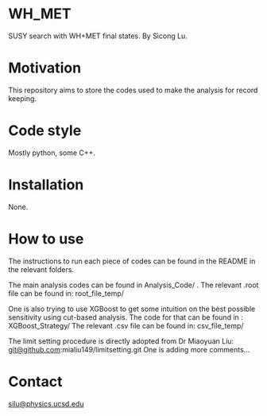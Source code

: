 # WH_MET
SUSY search with WH+MET final states.
By Sicong Lu.

# Motivation
This repository aims to store the codes used to make the analysis for record keeping.

# Code style
Mostly python, some C++.

# Installation
None.

# How to use
The instructions to run each piece of codes can be found in the README in the relevant folders.

The main analysis codes can be found in Analysis_Code/ .
The relevant .root file can be found in:
root_file_temp/

One is also trying to use XGBoost to get some intuition on the best possible sensitivity using cut-based analysis. The code for that can be found in : XGBoost_Strategy/
The relevant .csv file can be found in:
csv_file_temp/

The limit setting procedure is directly adopted from Dr Miaoyuan Liu: git@github.com:mialiu149/limitsetting.git
One is adding more comments...


# Contact
silu@physics.ucsd.edu